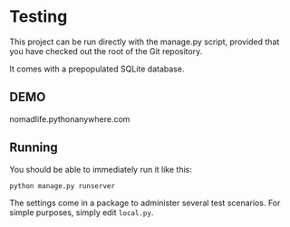 Testing
===========

This project can be run directly with the manage.py script, provided
that you have checked out the root of the Git repository.

It comes with a prepopulated SQLite database.


DEMO
-------
nomadlife.pythonanywhere.com


Running
-------

You should be able to immediately run it like this:

    python manage.py runserver

The settings come in a package to administer several test scenarios. For simple purposes, simply edit `local.py`.


